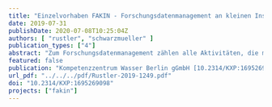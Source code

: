 ```yaml
---
title: "Einzelvorhaben FAKIN - Forschungsdatenmanagement an kleinen Instituten: Schlussbericht"
date: 2019-07-31
publishDate: 2020-07-08T10:25:04Z
authors: [ "rustler", "schwarzmueller" ]
publication_types: ["4"]
abstract: "Zum Forschungsdatenmanagement zählen alle Aktivitäten, die mit der Aufbereitung, Speicherung, Archivierung und Veröffentlichung von Forschungsdaten verbunden sind. Die Bedeutung des Forschungsdatenmanagements ist in den vergangenen Jahren immens gestiegen. Grund dafür sind die großen Datenmengen, die im Zuge der Digitalisierung und Automatisierung von Prozessen anfallen und neue Herausforderungen an deren Verwaltung und Verarbeitung stellen, die mit den bisherigen Werkzeugen schwer bewältigt werden können. Dies gilt auch für Daten in der Wasserforschung. Der nachhaltige Zugang zu Forschungsdaten und die Erstellung von Datenmanagementplänen werden zunehmend von Forschungsförderern verlangt. Am Kompetenzzentrum Wasser Berlin gGmbH (KWB) werden im Rahmen von Forschungsprojekten eine Vielzahl von Daten verarbeitet, die entweder selbst erhoben oder von Projektpartnern zur Verfügung gestellt werden. Dazu zählen Messdaten, Metadaten, Fotos/Videos, Bestands- und Zustandsdaten und verarbeitete Daten (z.B. Zeitreihen, aggregierte Werte, Ergebnisse aus Computersimulationen). Um solche Daten nachhaltig nutzbar zu machen, zu verwalten und zu verarbeiten, sind standardisierte Prozesse, Werkzeuge und Methoden zu entwickeln, die eine projektübergreifende Reproduzierbarkeit der Ergebnisse gewährleisten. Ziel des Projektes FAKIN (Forschungsdatenmanagement an kleinen Instituten) war es, ein solches Forschungsdatenmanagement (FDM) für das KWB in Zusammenarbeit mit den Projektwissenschaftlern zu erarbeiten und unternehmensweit zu etablieren. Damit sollte das Vorhaben als übertragbares Fallbeispiel für das FDM an kleinen, aber stark vernetzten außeruniversitären Forschungsinstituten dienen."
featured: false
publication: "Kompetenzzentrum Wasser Berlin gGmbH [10.2314/KXP:1695269098](https://doi.org/10.2314/KXP:1695269098)"
url_pdf: "../../../pdf/Rustler-2019-1249.pdf"
doi: "10.2314/KXP:1695269098"
projects: ["fakin"]
---
```



